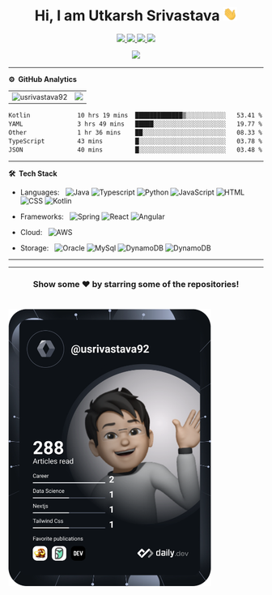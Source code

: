 <!--![](https://github.com/usrivastava92/usrivastava92/blob/master/banner.png)-->
<p align="center"> <h1 align="center"> Hi, I am Utkarsh Srivastava <img src="./assets/hi.gif" width="28px" alt="waving hand" /> </h1></p>
<p align="center">
<a href="https://www.linkedin.com/in/usrivastava92"><img src="https://img.shields.io/badge/LinkedIn-0077B5?style=for-the-badge&logo=linkedin&logoColor=white"/> </a>
<a href="https://leetcode.com/utkarsh2612/"><img src="https://img.shields.io/badge/-LeetCode-FFA116?style=for-the-badge&logo=LeetCode&logoColor=black"/> </a>
<a href="https://www.hackerrank.com/utkarsh_26"><img src="https://img.shields.io/badge/-Hackerrank-2EC866?style=for-the-badge&logo=HackerRank&logoColor=white"/> </a>
<a href="mailto:usrivastava92@gmail.com"><img src="https://img.shields.io/badge/Gmail-D14836?style=for-the-badge&logo=gmail&logoColor=white"/> </a>
</p>

<p align="center"> <img src="https://komarev.com/ghpvc/?username=usrivastava92&label=Profile%20Visits&color=blue&style=plastic%22%20alt=%usrivastava92" /> </p>


***
**⚙️ &nbsp;GitHub Analytics**
<table style="width:100%">
  <tr>
    <td> <img src="https://github-readme-stats.vercel.app/api?username=usrivastava92&show_icons=true&theme=dark&locale=en&hide_border=true" alt="usrivastava92" /></td>
    <td><img src="https://github-readme-stats.vercel.app/api/top-langs/?username=usrivastava92&theme=dark&hide_border=true&layout=compact"></td>
  </tr>
</table>

<!-- [![Utkarsh's wakatime stats](https://github-readme-stats.vercel.app/api/wakatime?username=usrivastava92&theme=tokyonight)](https://github.com/usrivastava92/github-readme-stats)-->
<!-- *** -->
<!--START_SECTION:waka-->

```txt
Kotlin             10 hrs 19 mins  █████████████▒░░░░░░░░░░░   53.41 %
YAML               3 hrs 49 mins   █████░░░░░░░░░░░░░░░░░░░░   19.77 %
Other              1 hr 36 mins    ██░░░░░░░░░░░░░░░░░░░░░░░   08.33 %
TypeScript         43 mins         █░░░░░░░░░░░░░░░░░░░░░░░░   03.78 %
JSON               40 mins         █░░░░░░░░░░░░░░░░░░░░░░░░   03.48 %
```

<!--END_SECTION:waka-->
***

**🛠 &nbsp;Tech Stack**

- Languages: &nbsp;
  ![Java](https://img.shields.io/badge/-Java-333333?style=flat&logo=Java&logoColor=007ACC)
  ![Typescript](https://img.shields.io/badge/-Typescript-333333?style=flat&logo=Typescript&logoColor=007ACC)
  ![Python](https://img.shields.io/badge/-Python-333333?style=flat&logo=Python&logoColor=007ACC)
  ![JavaScript](https://img.shields.io/badge/-JavaScript-333333?style=flat&logo=javascript)
  ![HTML](https://img.shields.io/badge/-HTML-333333?style=flat&logo=HTML5)
  ![CSS](https://img.shields.io/badge/-CSS-333333?style=flat&logo=CSS3&logoColor=1572B6)
  ![Kotlin](https://img.shields.io/badge/-Kotlin-333333?style=flat&logo=Kotlin)

- Frameworks: &nbsp;
  ![Spring](https://img.shields.io/badge/-Spring-333333?style=flat&logo=Spring&logoColor=green)
  ![React](https://img.shields.io/badge/-React-333333?style=flat&logo=React&logoColor=white)
  ![Angular](https://img.shields.io/badge/-Angular-333333?style=flat&logo=Angular&logoColor=red)

- Cloud: &nbsp;
  ![AWS](https://img.shields.io/badge/Amazon_AWS-333333?style=flat&logo=amazonaws&logoColor=orange)

- Storage:  &nbsp;
  ![Oracle](https://img.shields.io/badge/-Oracle-333333?style=flat&logo=Oracle&logoColor=red)
  ![MySql](https://img.shields.io/badge/-MySql-333333?style=flat&logo=mysql)
  ![DynamoDB](https://img.shields.io/badge/Amazon%20DynamoDB-333333?style=flat&logo=Amazon%20DynamoDB&logoColor=yellow)
  ![DynamoDB](https://img.shields.io/badge/redis-333333.svg?&style=flat&logo=redis&logoColor=red)

***


***

<!-- ![](https://activity-graph.herokuapp.com/graph?username=imkashyap&theme=react-dark&hide_border=true&area=true) -->

<div align="center">

### Show some ❤️ by starring some of the repositories!

</div>

# <a href="https://app.daily.dev/DailyDevTips"><img src="https://github.com/usrivastava92/usrivastava92/blob/master/devcard.svg" width="400" alt="Utkars Srivastava's Dev Card"/></a>

